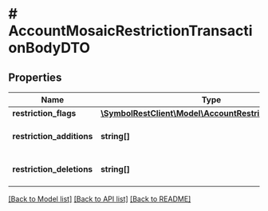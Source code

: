 # # AccountMosaicRestrictionTransactionBodyDTO

## Properties

Name | Type | Description | Notes
------------ | ------------- | ------------- | -------------
**restriction_flags** | [**\SymbolRestClient\Model\AccountRestrictionFlagsEnum**](AccountRestrictionFlagsEnum.md) |  |
**restriction_additions** | **string[]** | Account restriction additions. |
**restriction_deletions** | **string[]** | Account restriction deletions. |

[[Back to Model list]](../../README.md#models) [[Back to API list]](../../README.md#endpoints) [[Back to README]](../../README.md)
